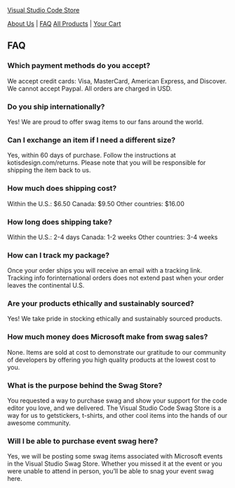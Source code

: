 [Visual Studio Code Store](https://stores.kotisdesign.com/vscode)

[About Us](https://reddoorcollaborative.github.io/VSCode/about-us) | [FAQ](https://reddoorcollaborative.github.io/VSCode/faq)
[All Products](https://stores.kotisdesign.com/vscode) | [Your Cart](https://stores.kotisdesign.com/cart)

## FAQ 

### Which payment methods do you accept?

We accept credit cards: Visa, MasterCard, American Express, and Discover. We cannot accept Paypal. All orders are charged in USD.

### Do you ship internationally?
Yes! We are proud to offer swag items to our fans around the world.

### Can I exchange an item if I need a different size?
Yes, within 60 days of purchase. Follow the instructions at kotisdesign.com/returns. Please note that you will be responsible for shipping the item back to us.

### How much does shipping cost?
Within the U.S.: $6.50
Canada: $9.50
Other countries: $16.00

### How long does shipping take?
Within the U.S.: 2-4 days
Canada: 1-2 weeks
Other countries: 3-4 weeks

### How can I track my package?
Once your order ships you will receive an email with a tracking link. Tracking info forinternational orders does not extend past when your order leaves the continental U.S.

### Are your products ethically and sustainably sourced?
Yes! We take pride in stocking ethically and sustainably sourced products.

### How much money does Microsoft make from swag sales?
None. Items are sold at cost to demonstrate our gratitude to our community of developers by offering you high quality products at the lowest cost to you.

### What is the purpose behind the Swag Store?
You requested a way to purchase swag and show your support for the code editor you love, and we delivered. The Visual Studio Code Swag Store is a way for us to getstickers, t-shirts, and other cool items into the hands of our awesome community.

### Will I be able to purchase event swag here?
Yes, we will be posting some swag items associated with Microsoft events in the Visual Studio Swag Store. Whether you missed it at the event or you were unable to attend in person, you’ll be able to snag your event swag here.
